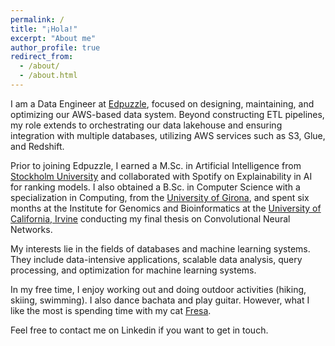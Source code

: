 ```yaml
---
permalink: /
title: "¡Hola!"
excerpt: "About me"
author_profile: true
redirect_from: 
  - /about/
  - /about.html
---
```


I am a Data Engineer at [Edpuzzle](https://edpuzzle.com/), focused on designing, maintaining, and optimizing our AWS-based data system. Beyond constructing ETL pipelines, my role extends to orchestrating our data lakehouse and ensuring integration with multiple databases, utilizing AWS services such as S3, Glue, and Redshift.
 
Prior to joining Edpuzzle, I earned a M.Sc. in Artificial Intelligence from [Stockholm University](https://www.su.se/cmlink/stockholm-university) and collaborated with Spotify on Explainability in AI for ranking models. I also obtained a B.Sc. in Computer Science with a specialization in Computing, from the [University of Girona](https://www.udg.edu/en/), and spent six months at the Institute for Genomics and Bioinformatics at the [University of California, Irvine](https://uci.edu/) conducting my final thesis on Convolutional Neural Networks. 

My interests lie in the fields of databases and machine learning systems. They include data-intensive applications, scalable data analysis, query processing, and optimization for machine learning systems.

In my free time, I enjoy working out and doing outdoor activities (hiking, skiing, swimming). I also dance bachata and play guitar. However, what I like the most is spending time with my cat [Fresa](https://lauragalera.github.io/personal/fresa).  

Feel free to contact me on Linkedin if you want to get in touch.
